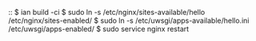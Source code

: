 ::
    $ ian build -ci
    $ sudo ln -s /etc/nginx/sites-available/hello /etc/nginx/sites-enabled/
    $ sudo ln -s /etc/uwsgi/apps-available/hello.ini /etc/uwsgi/apps-enabled/
    $ sudo service nginx restart
